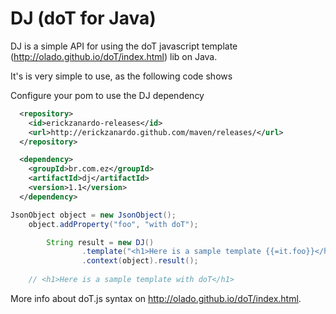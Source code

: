 DJ (doT for Java)
==

DJ is a simple API for using the doT javascript template (http://olado.github.io/doT/index.html) lib on Java.

It's is very simple to use, as the following code shows

Configure your pom to use the DJ dependency

```xml
  <repository>
	<id>erickzanardo-releases</id>
	<url>http://erickzanardo.github.com/maven/releases/</url>
  </repository>

  <dependency>
	<groupId>br.com.ez</groupId>
	<artifactId>dj</artifactId>
	<version>1.1</version>
  </dependency>
```

```java
JsonObject object = new JsonObject();
  	object.addProperty("foo", "with doT");

		String result = new DJ()
				.template("<h1>Here is a sample template {{=it.foo}}</h1>")
				.context(object).result();
        
    // <h1>Here is a sample template with doT</h1>
```

More info about doT.js syntax on http://olado.github.io/doT/index.html.
